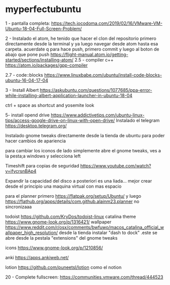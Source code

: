 # myperfectubuntu


1 - pantalla completa: https://tech.jocodoma.com/2019/02/16/VMware-VM-Ubuntu-18-04-Full-Screen-Problem/ 

2 - Instalado el atom, he tenido que hacer el clon del repositorio primero directamente desde la terminal y ya luego navegar desde atom hasta esa carpeta. acuerdate q para hace push, primero commit y luego al boton de abajo que pone push
https://flight-manual.atom.io/getting-started/sections/installing-atom/
2.5 - compiler c++ https://atom.io/packages/gpp-compiler

2.7 - code::blocks https://www.linuxbabe.com/ubuntu/install-code-blocks-ubuntu-16-04-17-04

3 - Install Albert https://askubuntu.com/questions/1077685/ppa-error-while-installing-albert-application-launcher-in-ubuntu-18-04

ctrl + space as shortcut and yosemite look


5- install opend drive https://www.addictivetips.com/ubuntu-linux-tips/access-google-drive-on-linux-with-open-drive/
Instalado el telegram https://desktop.telegram.org/

Instalado gnome tweaks directamente desde la tienda de ubuntu para poder hacer cambios de apariencia




para cambiar los iconos de lado simplemente abre el gnome tweaks, ves a la pesta;a windows y selecciona left

Timeshift para copias de seguridad https://www.youtube.com/watch?v=ifvcrsnBAp4

Expandir la capacidad del disco a posteriori es una liada... mejor crear desde el principio una maquina virtual con mas espacio

para el planner primero https://flatpak.org/setup/Ubuntu/
y luego https://flathub.org/apps/details/com.github.alainm23.planner no sincronizaaa

todoist https://github.com/KryDos/todoist-linux
catalina theme https://www.gnome-look.org/p/1316421/
wallpaper https://www.reddit.com/r/osx/comments/bwfuwo/macos_catalina_official_wallpaper_high_resolution/
desde la tienda instalar "dash to dock" .este se abre desde la pestala "extensions" del gnome tweaks

icons https://www.gnome-look.org/p/1210856/

anki https://apps.ankiweb.net/

lotion https://github.com/puneetsl/lotion como el notion


20 - Complete fullscreen: https://communities.vmware.com/thread/444523
